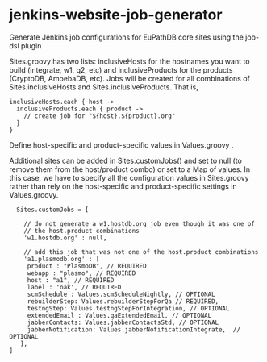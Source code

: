 jenkins-website-job-generator
=============================

Generate Jenkins job configurations for EuPathDB core sites using the job-dsl plugin


Sites.groovy has two lists: inclusiveHosts for the hostnames you want to build (integrate, w1, q2, etc) and inclusiveProducts for the products (CryptoDB, AmoebaDB, etc). Jobs will be created for all combinations of Sites.inclusiveHosts and Sites.inclusiveProducts. That is,

    inclusiveHosts.each { host ->
      inclusiveProducts.each { product ->
        // create job for "${host}.${product}.org"
      }
    }

Define host-specific and product-specific values in Values.groovy .

Additional sites can be added in Sites.customJobs() and set to null (to remove them from the host/product combo) or set to a Map of values. In this case, we have to specify all the configuration values in Sites.groovy rather than rely on the host-specific and product-specific settings in Values.groovy.

      Sites.customJobs = [
        
        // do not generate a w1.hostdb.org job even though it was one of 
        // the host.product combinations
        'w1.hostdb.org' : null, 
                               
        // add this job that was not one of the host.product combinations
        'a1.plasmodb.org' : [
         product : "PlasmoDB", // REQUIRED
         webapp : "plasmo", // REQUIRED
         host : "a1", // REQUIRED
         label : 'oak', // REQUIRED
         scmSchedule : Values.scmScheduleNightly, // OPTIONAL
         rebuilderStep: Values.rebuilderStepForQa // REQUIRED,
         testngStep: Values.testngStepForIntegration, // OPTIONAL
         extendedEmail : Values.qaExtendedEmail, // OPTIONAL
         jabberContacts: Values.jabberContactsStd, // OPTIONAL
         jabberNotification: Values.jabberNotificationIntegrate,  // OPTIONAL
       ],
    ]
